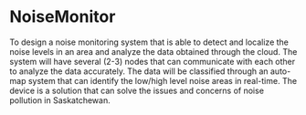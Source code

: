 # NoiseMonitor
To design a  noise monitoring system that is able to detect and localize the noise levels in an area and analyze the data obtained through the cloud. The system will have several (2-3) nodes that can communicate with each other to analyze the data accurately. The data will be classified through an auto-map system that can identify the low/high level noise areas in real-time. The device is a solution that can solve the issues and concerns of noise pollution in Saskatchewan. 
